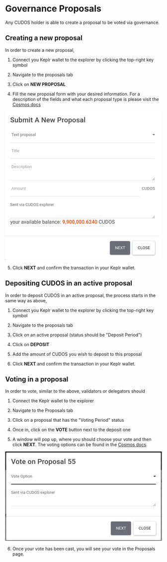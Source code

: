 # Governance Proposals

Any CUDOS holder is able to create a proposal to be voted via governance.
<!--
In order for a proposal to reach the voting stage, a [minimum deposit](https://docs.cosmos.network/master/modules/gov/01_concepts.html#deposit) is required (for the Cudos Testnet that value is 10 CUDOS).
Any CUDOS holder is able to deposit tokens to take the proposal to the voting stage.
In the Cudos Testnet, if after 10 minutes a proposal has not reached the voting stage it is automatically rejected.
-->
## Creating a new proposal

In order to create a new proposal,

1. Connect you Keplr wallet to the explorer by clicking the top-right key symbol
<!--
<img src="./login.png" width="500" height="124">
-->
2. Navigate to the proposals tab
<!--
<img src="./new-proposal.png" width="500" height="209">
-->
3. Click on **NEW PROPOSAL**

4. Fill the new proposal form with your desired information. For a description of the fields and what each proposal type is please visit the [Cosmos docs](https://docs.cosmos.network/master/modules/gov/01_concepts.html#proposal-types)

<img src="./new-proposal-submission.png" width="497" height="477">

5. Click **NEXT** and confirm the transaction in your Keplr wallet.

## Depositing CUDOS in an active proposal

In order to deposit CUDOS in an active proposal, the process starts in the same way as above,

1. Connect you Keplr wallet to the explorer by clicking the top-right key symbol

2. Navigate to the proposals tab

3. Click on an active proposal (status should be "Deposit Period")
<!--
<img src="./active-proposal.png" width="500" height="218">
-->
4. Click on **DEPOSIT**
<!--
<img src="./deposit.png" width="500" height="237">
-->
5. Add the amount of CUDOS you wish to deposit to this proposal
<!--
<img src="./deposit-amount.png" width="496" height="282">
-->
6. Click **NEXT** and confirm the transaction in your Keplr wallet.

## Voting in a proposal

In order to vote, similar to the above, validators or delegators should

1. Connect the Keplr wallet to the explorer

2. Navigate to the Proposals tab

3. Click on a proposal that has the "Voting Period" status

4. Once in, click on the **VOTE** button next to the deposit one
<!--
<img src="./vote-proposal.png" width="500" height="249">
-->
5. A window will pop up, where you should choose your vote and then click **NEXT**. The voting options can be found in the [Cosmos docs](https://docs.cosmos.network/master/modules/gov/01_concepts.html#option-set).

<img src="./vote-on-proposal.png" width="504" height="287">

6. Once your vote has been cast, you will see your vote in the Proposals page.
<!--
<img src="./voted-yes.png" width="500" height="209">
-->